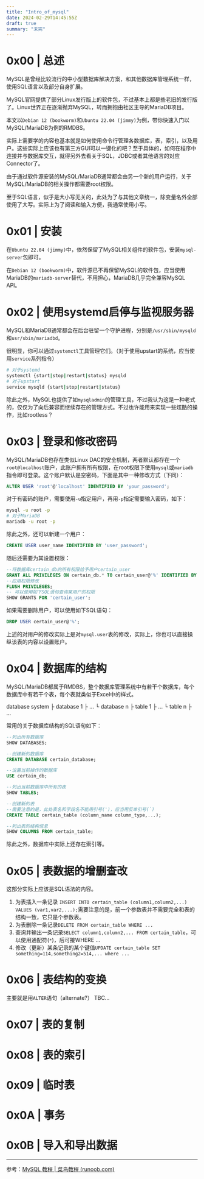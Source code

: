 ```yaml
---
title: "Intro_of_mysql"
date: 2024-02-29T14:45:55Z
draft: true
summary: "未完"
---
```


# 0x00 | 总述
MySQL是曾经比较流行的中小型数据库解决方案，和其他数据库管理系统一样，使用SQL语言以及部分自身扩展。

MySQL官网提供了部分Linux发行版上的软件包，不过基本上都是些老旧的发行版了。Linux世界正在逐渐抛弃MySQL，转而拥抱由社区主导的MariaDB项目。

本文以`Debian 12 (bookworm)`和`Ubuntu 22.04 (jimmy)`为例，带你快速入门以MySQL/MariaDB为例的RMDBS。

实际上需要学的内容也基本就是如何使用命令行管理各数据库，表，索引，以及用户。这些实际上应该也有第三方GUI可以一键化的吧？至于具体的，如何在程序中连接并与数据库交互，就得另外去看关于SQL，JDBC或者其他语言的对应Connector了。

由于通过软件源安装的MySQL/MariaDB通常都会由另一个新的用户运行，关于MySQL/MariaDB的相关操作都需要root权限。

至于SQL语言，似乎是大小写无关的，此处为了与其他文章统一，除变量名外全部使用了大写。实际上为了阅读和输入方便，我通常使用小写。

# 0x01 | 安装
在`Ubuntu 22.04 (jimmy)`中，依然保留了MySQL相关组件的软件包，安装`mysql-server`包即可。

在`Debian 12 (bookworm)`中，软件源已不再保留MySQL的软件包，应当使用MariaDB的`mariadb-server`替代，不用担心，MariaDB几乎完全兼容MySQL API。

# 0x02 | 使用systemd启停与监视服务器
MySQL和MariaDB通常都会在后台驻留一个守护进程，分别是`/usr/sbin/mysqld`和`usr/sbin/mariadbd`。

很明显，你可以通过`systemctl`工具管理它们。（对于使用upstart的系统，应当使用`service`系列指令）

```sh
# 对于systemd
systemctl {start|stop|restart|status} mysqld
# 对于upstart
service mysqld {start|stop|restart|status}
```

除此之外，MySQL也提供了如`mysqladmin`的管理工具，不过我认为这是一种老式的，仅仅为了向后兼容而继续存在的管理方式。不过也许能用来实现一些炫酷的操作，比如rootless？

# 0x03 | 登录和修改密码
MySQL/MariaDB也存在类似Linux DAC的安全机制，两者默认都存在一个`root@localhost`账户，此账户拥有所有权限，在root权限下使用`mysql`或`mariadb`指令即可登录。这个账户默认是空密码，下面是其中一种修改方式（下同）：
```sql
ALTER USER 'root'@'localhost' IDENTIFIED BY 'your_password';
```
对于有密码的账户，需要使用`-u`指定用户，再用`-p`指定需要输入密码，如下：
```sh
mysql -u root -p
# 对于MariaDB
mariadb -u root -p
```
除此之外，还可以新建一个用户：
```sql
CREATE USER user_name IDENTIFIED BY 'user_password';
```
随后还需要为其设置权限：
```sql
--将数据库certain_db的所有权限给予用户certain_user
GRANT ALL PRIVILEGES ON certain_db.* TO certain_user@'%' IDENTIFIED BY 'user_password';
--应用权限修改
FLUSH PRIVILEGES;
-- 可以使用如下SQL语句查询某用户的权限
SHOW GRANTS FOR 'certain_user';
```
如果需要删除用户，可以使用如下SQL语句：
```sql
DROP USER certain_user@'%';
```
上述的对用户的修改实际上是对`mysql.user`表的修改，实际上，你也可以直接操纵该表的内容以设置账户。

# 0x04 | 数据库的结构
MySQL/MariaDB都属于RMDBS，整个数据库管理系统中有若干个数据库，每个数据库中有若干个表，每个表就类似于Excel中的样式。

database system
	├ database 1
	├ ...
	└ database n
		├ table 1
		├ ...
		└  table n
			├ ...

常用的关于数据库结构的SQL语句如下：
```sql
--列出所有数据库
SHOW DATABASES;

--创建新的数据库
CREATE DATABASE certain_database;

--设置当前操作的数据库
USE certain_db;

--列出当前数据库中所有的表
SHOW TABLES;

--创建新的表
--需要注意的是，此处表名和字段名不能用引号(')，应当用反单引号(`)
CREATE TABLE certain_table (column_name column_type,...);

--列出表的结构信息
SHOW COLUMNS FROM certain_table;
```

除此之外，数据库中实际上还存在索引等。

# 0x05 | 表数据的增删查改
这部分实际上应该是SQL语法的内容。
1. 为表插入一条记录 `INSERT INTO certain_table (column1,column2,...) VALUES (var1,var2,...);`需要注意的是，前一个参数表并不需要完全和表的结构一致，它只是个参数表。
2. 为表删除一条记录`DELETE FROM certain_table WHERE ...`
3. 查询并输出一条记录`SELECT column1,column2,... FROM certain_table`，可以使用通配符(`*`)，后可接WHERE ...
4. 修改（更新）某条记录的某个键值`UPDATE certain_table SET something=114,something2=514,... where ...`

# 0x06 | 表结构的变换
主要就是用`ALTER`语句（alternate?）
TBC...

# 0x07 | 表的复制

# 0x08 | 表的索引

# 0x09 | 临时表

# 0x0A | 事务

# 0x0B | 导入和导出数据

---
参考：[MySQL 教程 | 菜鸟教程 (runoob.com)](https://www.runoob.com/mysql/mysql-tutorial.html)